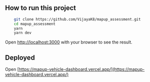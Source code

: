 
## How to run this project

```bash
    git clone https://github.com/VijayaK8/mapup_assessment.git
    cd mapup_assessment
    yarn
    yarn dev
```

Open [http://localhost:3000](http://localhost:3000) with your browser to see the result.

## Deployed 
Open [https://mapup-vehicle-dashboard.vercel.app/](https://mapup-vehicle-dashboard.vercel.app/)
